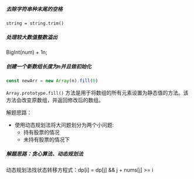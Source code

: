 ##### 去除字符串种末尾的空格

`string = string.trim()`

##### 处理较大数值整数溢出

BigInt(num) + 1n;

##### 创建一个新数组长度为n并且做初始化

```js
const newArr = new Array(n).fill(0)
```

`Array.prototype.fill()` 方法是用于将数组的所有元素设置为静态值的方法。该方法会改变原数组，并返回修改后的数组。

解题思路：

- 使用动态规划法将大问题划分为两个小问题:
  - 持有股票的情况
  - 未持有股票的情况下

##### 解题思路：贪心算法、动态规划法

动态规划法找状态转移方程式：dp[i] = dp[j] && j + nums[j] >= i







